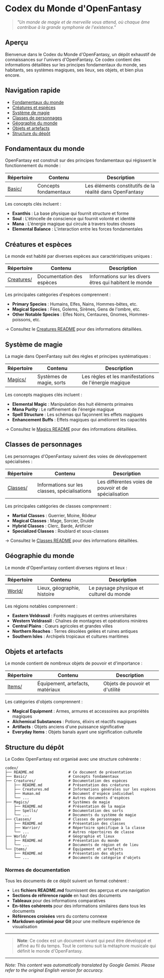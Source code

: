 # Codex du Monde d'OpenFantasy

> *"Un monde de magie et de merveille vous attend, où chaque âme contribue à la grande symphonie de l'existence."*

## Aperçu

Bienvenue dans le Codex du Monde d'OpenFantasy, un dépôt exhaustif de connaissances sur l'univers d'OpenFantasy. Ce codex contient des informations détaillées sur les principes fondamentaux du monde, ses habitants, ses systèmes magiques, ses lieux, ses objets, et bien plus encore.

## Navigation rapide

- [Fondamentaux du monde](#fondamentaux-du-monde)
- [Créatures et espèces](#créatures-et-espèces)
- [Système de magie](#système-de-magie)
- [Classes de personnages](#classes-de-personnages)
- [Géographie du monde](#géographie-du-monde)
- [Objets et artefacts](#objets-et-artefacts)
- [Structure du dépôt](#structure-du-dépôt)

## Fondamentaux du monde

OpenFantasy est construit sur des principes fondamentaux qui régissent le fonctionnement du monde :

| Répertoire | Contenu | Description |
|-----------|----------|-------------|
| [Basic/](Basic/) | Concepts fondamentaux | Les éléments constitutifs de la réalité dans OpenFantasy |

Les concepts clés incluent :

- **Exanthis** : La base physique qui fournit structure et forme
- **Soul** : L'étincelle de conscience qui fournit volonté et identité
- **Mana** : L'énergie magique qui circule à travers toutes choses
- **Elemental Balance** : L'interaction entre les forces fondamentales

## Créatures et espèces

Le monde est habité par diverses espèces aux caractéristiques uniques :

| Répertoire | Contenu | Description |
|-----------|----------|-------------|
| [Creatures/](Creatures/) | Documentation des espèces | Informations sur les divers êtres qui habitent le monde |

Les principales catégories d'espèces comprennent :

- **Primary Species** : Humains, Elfes, Nains, Hommes-bêtes, etc.
- **Magical Species** : Fées, Golems, Sirènes, Gens de l'ombre, etc.
- **Other Notable Species** : Elfes Noirs, Centaures, Gnomes, Hommes-poissons, etc.

→ Consultez le [Creatures README](Creatures/README.md) pour des informations détaillées.

## Système de magie

La magie dans OpenFantasy suit des règles et principes systématiques :

| Répertoire | Contenu | Description |
|-----------|----------|-------------|
| [Magics/](Magics/) | Systèmes de magie, sorts | Les règles et les manifestations de l'énergie magique |

Les concepts magiques clés incluent :

- **Elemental Magic** : Manipulation des huit éléments primaires
- **Mana Purity** : Le raffinement de l'énergie magique
- **Spell Structure** : Les schémas qui façonnent les effets magiques
- **Enhancement Buffs** : Effets magiques qui améliorent les capacités

→ Consultez le [Magics README](Magics/README.md) pour des informations détaillées.

## Classes de personnages

Les personnages d'OpenFantasy suivent des voies de développement spécialisées :

| Répertoire | Contenu | Description |
|-----------|----------|-------------|
| [Classes/](Classes/) | Informations sur les classes, spécialisations | Les différentes voies de pouvoir et de spécialisation |

Les principales catégories de classes comprennent :

- **Martial Classes** : Guerrier, Moine, Rôdeur
- **Magical Classes** : Mage, Sorcier, Druide
- **Hybrid Classes** : Clerc, Barde, Artificier
- **Specialized Classes** : Roublard et sous-classes

→ Consultez le [Classes README](Classes/README.md) pour des informations détaillées.

## Géographie du monde

Le monde d'OpenFantasy contient diverses régions et lieux :

| Répertoire | Contenu | Description |
|-----------|----------|-------------|
| [World/](World/) | Lieux, géographie, histoire | Le paysage physique et culturel du monde |

Les régions notables comprennent :

- **Eastern Veldrassil** : Forêts magiques et centres universitaires
- **Western Veldrassil** : Chaînes de montagnes et opérations minières
- **Central Plains** : Cœurs agricoles et grandes villes
- **Northern Reaches** : Terres désolées gelées et ruines antiques
- **Southern Isles** : Archipels tropicaux et cultures maritimes

## Objets et artefacts

Le monde contient de nombreux objets de pouvoir et d'importance :

| Répertoire | Contenu | Description |
|-----------|----------|-------------|
| [Items/](Items/) | Équipement, artefacts, matériaux | Objets de pouvoir et d'utilité |

Les catégories d'objets comprennent :

- **Magical Equipment** : Armes, armures et accessoires aux propriétés magiques
- **Alchemical Substances** : Potions, élixirs et réactifs magiques
- **Artifacts** : Objets anciens d'une puissance significative
- **Everyday Items** : Objets banals ayant une signification culturelle

## Structure du dépôt

Le Codex OpenFantasy est organisé avec une structure cohérente :

```
codex/
├── README.md                # Ce document de présentation
├── Basic/                   # Concepts fondamentaux
├── Creatures/               # Documentation des espèces
│   ├── README.md            # Présentation des créatures
│   ├── Creatures.md         # Informations générales sur les espèces
│   ├── Human.md             # Document d'espèce individuel
│   └── ...                  # Autres documents d'espèces
├── Magics/                  # Systèmes de magie
│   ├── README.md            # Présentation de la magie
│   ├── Spells/              # Documentation des sorts
│   └── ...                  # Documents du système de magie
├── Classes/                 # Classes de personnages
│   ├── README.md            # Présentation des classes
│   ├── Warrior/             # Répertoire spécifique à la classe
│   └── ...                  # Autres répertoires de classe
├── World/                   # Géographie et lieux
│   ├── README.md            # Présentation du monde
│   └── ...                  # Documents de région et de lieu
└── Items/                   # Équipement et artefacts
    ├── README.md            # Présentation des objets
    └── ...                  # Documents de catégorie d'objets
```

### Normes de documentation

Tous les documents de ce dépôt suivent un format cohérent :

- Les **fichiers README.md** fournissent des aperçus et une navigation
- **Sections de référence rapide** en haut des documents
- **Tableaux** pour des informations comparatives
- **En-têtes cohérents** pour des informations similaires dans tous les documents
- **Références croisées** vers du contenu connexe
- **Markdown optimisé pour Git** pour une meilleure expérience de visualisation

---

> **Note**: Ce codex est un document vivant qui peut être développé et affiné au fil du temps. Tout le contenu suit la métaphore musicale qui définit le monde d'OpenFantasy.


---
_Note: This content was automatically translated by Google Gemini. Please refer to the original English version for accuracy._